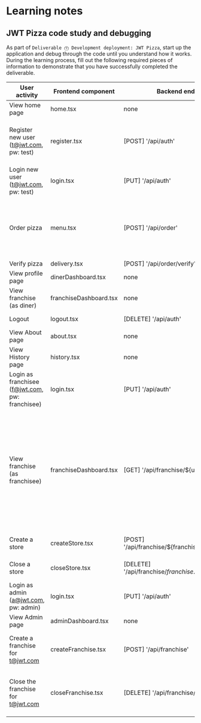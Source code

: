 # Learning notes

## JWT Pizza code study and debugging

As part of `Deliverable ⓵ Development deployment: JWT Pizza`, start up the application and debug through the code until you understand how it works. During the learning process, fill out the following required pieces of information to demonstrate that you have successfully completed the deliverable.

| User activity                                       | Frontend component   | Backend endpoints                                      | Database SQL                                                                                                                                                                                                                               |
| --------------------------------------------------- | -------------------- | ------------------------------------------------------ | ---------------------------------------------------------------------------------------------------------------------------------------------------------------------------------------------------------------------------------------- |
| View home page                                      | home.tsx             | none                                                   | none                                                                                                                                                                                                                                      |
| Register new user<br/>(t@jwt.com, pw: test)         | register.tsx         | [POST] '/api/auth'                                      | INSERT INTO user (name, email, password) VALUES (?, ?, ?) <br/> INSERT INTO userRole (userId, role, objectId) VALUES (?, ?, ?)                                                                                                           |
| Login new user<br/>(t@jwt.com, pw: test)            | login.tsx            | [PUT] '/api/auth'                                       | SELECT * FROM user WHERE email=? <br/> SELECT * FROM userRole WHERE userId=?                                                                                                                                                               |
| Order pizza                                         | menu.tsx             | [POST] '/api/order'                                     | INSERT INTO dinerOrder (dinerId, franchiseId, storeId, date) VALUES (?, ?, ?, now()) <br/> INSERT INTO orderItem (orderId, menuId, description, price) VALUES (?, ?, ?, ?)                                                            |
| Verify pizza                                        | delivery.tsx         | [POST] '/api/order/verify'                              | none                                                                                                                                                                                                                                      |
| View profile page                                   | dinerDashboard.tsx    | none                                                   | none                                                                                                                                                                                                                                      |
| View franchise<br/>(as diner)                       | franchiseDashboard.tsx | none                                                   | none                                                                                                                                                                                                                                      |
| Logout                                              | logout.tsx           | [DELETE] '/api/auth'                                    | DELETE FROM auth WHERE token=?                                                                                                                                                                                                             |
| View About page                                     | about.tsx            | none                                                   | none                                                                                                                                                                                                                                      |
| View History page                                   | history.tsx          | none                                                   | none                                                                                                                                                                                                                                      |
| Login as franchisee<br/>(f@jwt.com, pw: franchisee) | login.tsx            | [PUT] '/api/auth'                                       | SELECT * FROM user WHERE email=? <br/> SELECT * FROM userRole WHERE userId=?                                                                                                                                                               |
| View franchise<br/>(as franchisee)                  | franchiseDashboard.tsx | [GET] '/api/franchise/${user.id}'                       | SELECT u.id, u.name, u.email FROM userRole AS ur JOIN user AS u ON u.id=ur.userId WHERE ur.objectId=? AND ur.role='franchisee' <br/> SELECT s.id, s.name, COALESCE(SUM(oi.price), 0) AS totalRevenue FROM dinerOrder AS do JOIN orderItem AS oi ON do.id=oi.orderId RIGHT JOIN store AS s ON s.id=do.storeId WHERE s.franchiseId=? GROUP BY s.id |
| Create a store                                      | createStore.tsx      | [POST] '/api/franchise/${franchise.id}/store'           | INSERT INTO store (franchiseId, name) VALUES (?, ?)                                                                                                                                                                                      |
| Close a store                                       | closeStore.tsx       | [DELETE] '/api/franchise/${franchise.id}/store/${store.id}' | DELETE FROM store WHERE franchiseId=? AND id=?                                                                                                                                                                                           |
| Login as admin<br/>(a@jwt.com, pw: admin)           | login.tsx            | [PUT] '/api/auth'                                       | SELECT * FROM user WHERE email=? <br/> SELECT * FROM userRole WHERE userId=?                                                                                                                                                               |
| View Admin page                                     | adminDashboard.tsx   | none                                                   | none                                                                                                                                                                                                                                      |
| Create a franchise for t@jwt.com                    | createFranchise.tsx  | [POST] '/api/franchise'                                 | INSERT INTO franchise (name) VALUES (?) <br/> INSERT INTO userRole (userId, role, objectId) VALUES (?, ?, ?)                                                                                                                               |
| Close the franchise for t@jwt.com                   | closeFranchise.tsx   | [DELETE] '/api/franchise/${franchise.id}'               | DELETE FROM store WHERE franchiseId=? <br/> DELETE FROM userRole WHERE objectId=? <br/> DELETE FROM franchise WHERE id=?                                                                                                                  |
